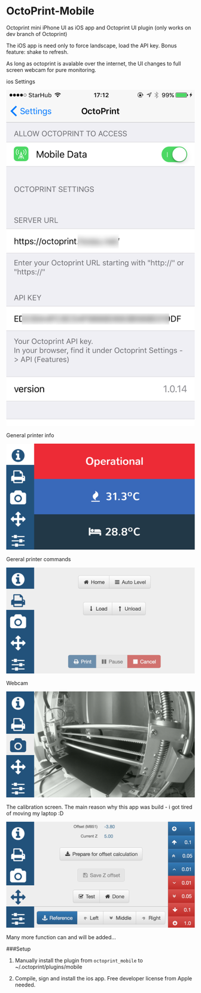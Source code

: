 # OctoPrint-Mobile

Octoprint mini iPhone UI as iOS app and Octoprint UI plugin (only works on dev branch of Octoprint)

The iOS app is need only to force landscape, load the API key. Bonus feature: shake to refresh.

As long as octoprint is avalable over the internet, the UI changes to full screen webcam for pure monitoring. 


ios Settings

![screenshot](screenshot_settings.png)

General printer info

![screenshot](screenshot_1.png)

Gereral printer commands

![screenshot](screenshot_2.png)

Webcam

![screenshot](screenshot_camera.png)

The calibration screen. The main reason why this app was build - i got tired of moving my laptop :D 

![screenshot](screenshot_3.png)


Many more function can and will be added... 


###Setup

1. Manually install the plugin from `octoprint_mobile` to ~/.octoprint/plugins/mobile

2. Compile, sign and install the ios app. Free developer license from Apple needed.